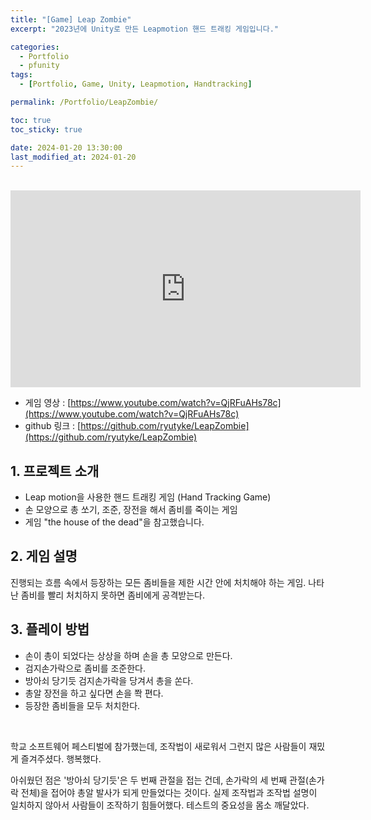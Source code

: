 ```yaml
---
title: "[Game] Leap Zombie"
excerpt: "2023년에 Unity로 만든 Leapmotion 핸드 트래킹 게임입니다."

categories:
  - Portfolio
  - pfunity
tags:
  - [Portfolio, Game, Unity, Leapmotion, Handtracking]

permalink: /Portfolio/LeapZombie/

toc: true
toc_sticky: true

date: 2024-01-20 13:30:00
last_modified_at: 2024-01-20
---
```

<br>

<!--
<div>
    <img src="/assets/images/thumbnail/leapzombie.png" alt="thumbnail" width="100%" min-width="700px" itemprop="image">
</div>
-->

<iframe width="560" height="315" src="https://www.youtube.com/embed/QjRFuAHs78c?si=rGZgDqxrEzLWB5xU" title="YouTube video player" frameborder="0" allow="accelerometer; autoplay; clipboard-write; encrypted-media; gyroscope; picture-in-picture; web-share" allowfullscreen></iframe>

- 게임 영상 : [https://www.youtube.com/watch?v=QjRFuAHs78c](https://www.youtube.com/watch?v=QjRFuAHs78c)
- github 링크 : [https://github.com/ryutyke/LeapZombie](https://github.com/ryutyke/LeapZombie)

## 1. 프로젝트 소개
- Leap motion을 사용한 핸드 트래킹 게임 (Hand Tracking Game)
- 손 모양으로 총 쏘기, 조준, 장전을 해서 좀비를 죽이는 게임
- 게임 "the house of the dead"을 참고했습니다.

## 2. 게임 설명
진행되는 흐름 속에서 등장하는 모든 좀비들을 제한 시간 안에 처치해야 하는 게임. 나타난 좀비를 빨리 처치하지 못하면 좀비에게 공격받는다. 

## 3. 플레이 방법
- 손이 총이 되었다는 상상을 하며 손을 총 모양으로 만든다.
- 검지손가락으로 좀비를 조준한다.
- 방아쇠 당기듯 검지손가락을 당겨서 총을 쏜다.
- 총알 장전을 하고 싶다면 손을 쫙 편다.
- 등장한 좀비들을 모두 처치한다.

<br>

학교 소프트웨어 페스티벌에 참가했는데, 조작법이 새로워서 그런지 많은 사람들이 재밌게 즐겨주셨다. 행복했다.

아쉬웠던 점은 '방아쇠 당기듯'은 두 번째 관절을 접는 건데, 손가락의 세 번째 관절(손가락 전체)을 접어야 총알 발사가 되게 만들었다는 것이다. 실제 조작법과 조작법 설명이 일치하지 않아서 사람들이 조작하기 힘들어했다.
테스트의 중요성을 몸소 깨달았다.